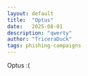 ```yaml
---
layout: default
title:  "Optus"
date:   2025-08-01
description: "qwerty"
author: "TriceraDuck"
tags: phishing-campaigns
---
```



Optus :(
